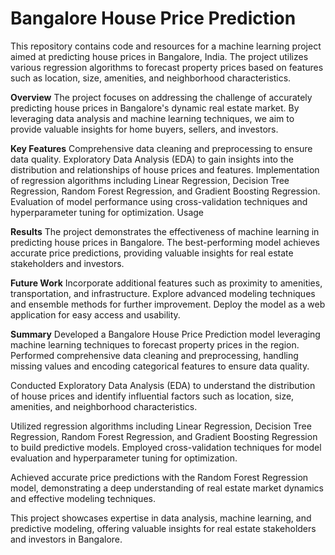 # Bangalore House Price Prediction
This repository contains code and resources for a machine learning project aimed at predicting house prices in Bangalore, India. The project utilizes various regression algorithms to forecast property prices based on features such as location, size, amenities, and neighborhood characteristics.

**Overview**
The project focuses on addressing the challenge of accurately predicting house prices in Bangalore's dynamic real estate market. By leveraging data analysis and machine learning techniques, we aim to provide valuable insights for home buyers, sellers, and investors.

**Key Features**
Comprehensive data cleaning and preprocessing to ensure data quality.
Exploratory Data Analysis (EDA) to gain insights into the distribution and relationships of house prices and features.
Implementation of regression algorithms including Linear Regression, Decision Tree Regression, Random Forest Regression, and Gradient Boosting Regression.
Evaluation of model performance using cross-validation techniques and hyperparameter tuning for optimization.
Usage

**Results**
The project demonstrates the effectiveness of machine learning in predicting house prices in Bangalore. The best-performing model achieves accurate price predictions, providing valuable insights for real estate stakeholders and investors.

**Future Work**
Incorporate additional features such as proximity to amenities, transportation, and infrastructure.
Explore advanced modeling techniques and ensemble methods for further improvement.
Deploy the model as a web application for easy access and usability.

**Summary**
Developed a Bangalore House Price Prediction model leveraging machine learning techniques to forecast property prices in the region. Performed comprehensive data cleaning and preprocessing, handling missing values and encoding categorical features to ensure data quality.

Conducted Exploratory Data Analysis (EDA) to understand the distribution of house prices and identify influential factors such as location, size, amenities, and neighborhood characteristics.

Utilized regression algorithms including Linear Regression, Decision Tree Regression, Random Forest Regression, and Gradient Boosting Regression to build predictive models. Employed cross-validation techniques for model evaluation and hyperparameter tuning for optimization.

Achieved accurate price predictions with the Random Forest Regression model, demonstrating a deep understanding of real estate market dynamics and effective modeling techniques.

This project showcases expertise in data analysis, machine learning, and predictive modeling, offering valuable insights for real estate stakeholders and investors in Bangalore.
